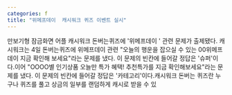 ```yaml
---
categories: f
title: "위메프데이  캐시워크 퀴즈 이벤트 실시"
---
```

만보기형 잠금화면 어플 캐시워크 돈버는퀴즈에 &#39;위메프데이 &#39; 관련 문제가 출제됐다. 캐시워크는 4일 돈버는퀴즈에 위메프데이 관련 "오늘의 행운을 잡으실 수 있는 00위메프데이 지금 확인해 보세요"라는 문제를 냈다. 이 문제의 빈칸에 들어갈 정답은 &#39;슈퍼&#39;이다.이어 "OOOO별 인기상품 오늘만 특가 혜택! 추천특가를 지금 확인해보세요"라는 문제를 냈다. 이 문제의 빈칸에 들어갈 정답은 &#39;카테고리&#39;이다.캐시워크 돈버는 퀴즈란 누구나 퀴즈를 풀고 상금의 일부를 랜덤하게 캐시로 받을 수 있